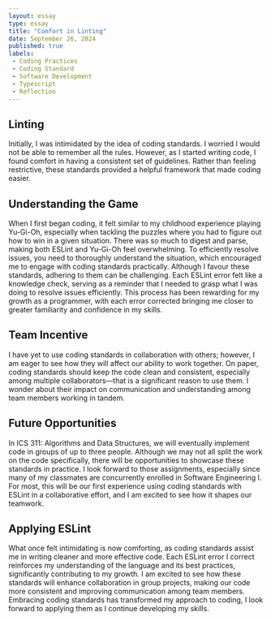 ```yaml
---
layout: essay
type: essay
title: "Comfort in Linting"
date: September 26, 2024
published: true
labels:
 - Coding Practices
 - Coding Standard
 - Software Development
 - Typescript
 - Reflection
---
```


## Linting

Initially, I was intimidated by the idea of coding standards. I worried I would not be able to remember all the rules. However, as I started writing code, I found comfort in having a consistent set of guidelines. Rather than feeling restrictive, these standards provided a helpful framework that made coding easier.

## Understanding the Game

When I first began coding, it felt similar to my childhood experience playing Yu-Gi-Oh, especially when tackling the puzzles where you had to figure out how to win in a given situation. There was so much to digest and parse, making both ESLint and Yu-Gi-Oh feel overwhelming. To efficiently resolve issues, you need to thoroughly understand the situation, which encouraged me to engage with coding standards practically. Although I favour these standards, adhering to them can be challenging. Each ESLint error felt like a knowledge check, serving as a reminder that I needed to grasp what I was doing to resolve issues efficiently. This process has been rewarding for my growth as a programmer, with each error corrected bringing me closer to greater familiarity and confidence in my skills.

## Team Incentive

I have yet to use coding standards in collaboration with others; however, I am eager to see how they will affect our ability to work together. On paper, coding standards should keep the code clean and consistent, especially among multiple collaborators—that is a significant reason to use them. I wonder about their impact on communication and understanding among team members working in tandem.

## Future Opportunities

In ICS 311: Algorithms and Data Structures, we will eventually implement code in groups of up to three people. Although we may not all split the work on the code specifically, there will be opportunities to showcase these standards in practice. I look forward to those assignments, especially since many of my classmates are concurrently enrolled in Software Engineering I. For most, this will be our first experience using coding standards with ESLint in a collaborative effort, and I am excited to see how it shapes our teamwork.

## Applying ESLint

What once felt intimidating is now comforting, as coding standards assist me in writing cleaner and more effective code. Each ESLint error I correct reinforces my understanding of the language and its best practices, significantly contributing to my growth. I am excited to see how these standards will enhance collaboration in group projects, making our code more consistent and improving communication among team members. Embracing coding standards has transformed my approach to coding, I look forward to applying them as I continue developing my skills.
